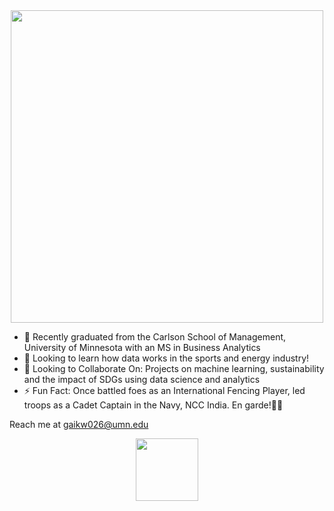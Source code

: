 <div id="header" align="center">
  <img src='https://user-images.githubusercontent.com/74038190/213760705-0d5bf320-4f43-4352-b74b-0889ae726bf7.gif' width="500"/>
</div>

- 🔭 Recently graduated from the Carlson School of Management, University of Minnesota with an MS in Business Analytics
- 🌱 Looking to learn how data works in the sports and energy industry!
- 💬 Looking to Collaborate On: Projects on machine learning, sustainability and the impact of SDGs using data science and analytics
- ⚡ Fun Fact: Once battled foes as an International Fencing Player, led troops as a Cadet Captain in the Navy, NCC India. En garde!🤺⚓

Reach me at gaikw026@umn.edu

<div id="header" align="center">
  <a href="https://www.linkedin.com/in/pranjali-gaikwad3096/" target="_blank">
    <img src="https://user-images.githubusercontent.com/74038190/235294012-0a55e343-37ad-4b0f-924f-c8431d9d2483.gif" width="100"/>
  </a>  
</div>
